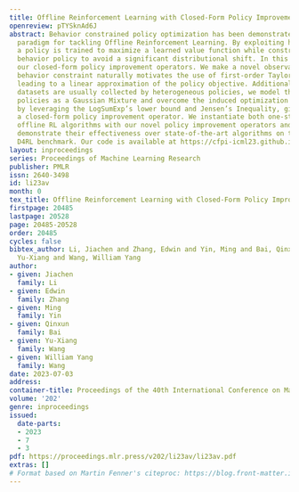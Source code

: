 ```yaml
---
title: Offline Reinforcement Learning with Closed-Form Policy Improvement Operators
openreview: pTYSknAd6J
abstract: Behavior constrained policy optimization has been demonstrated to be a successful
  paradigm for tackling Offline Reinforcement Learning. By exploiting historical transitions,
  a policy is trained to maximize a learned value function while constrained by the
  behavior policy to avoid a significant distributional shift. In this paper, we propose
  our closed-form policy improvement operators. We make a novel observation that the
  behavior constraint naturally motivates the use of first-order Taylor approximation,
  leading to a linear approximation of the policy objective. Additionally, as practical
  datasets are usually collected by heterogeneous policies, we model the behavior
  policies as a Gaussian Mixture and overcome the induced optimization difficulties
  by leveraging the LogSumExp’s lower bound and Jensen’s Inequality, giving rise to
  a closed-form policy improvement operator. We instantiate both one-step and iterative
  offline RL algorithms with our novel policy improvement operators and empirically
  demonstrate their effectiveness over state-of-the-art algorithms on the standard
  D4RL benchmark. Our code is available at https://cfpi-icml23.github.io/.
layout: inproceedings
series: Proceedings of Machine Learning Research
publisher: PMLR
issn: 2640-3498
id: li23av
month: 0
tex_title: Offline Reinforcement Learning with Closed-Form Policy Improvement Operators
firstpage: 20485
lastpage: 20528
page: 20485-20528
order: 20485
cycles: false
bibtex_author: Li, Jiachen and Zhang, Edwin and Yin, Ming and Bai, Qinxun and Wang,
  Yu-Xiang and Wang, William Yang
author:
- given: Jiachen
  family: Li
- given: Edwin
  family: Zhang
- given: Ming
  family: Yin
- given: Qinxun
  family: Bai
- given: Yu-Xiang
  family: Wang
- given: William Yang
  family: Wang
date: 2023-07-03
address: 
container-title: Proceedings of the 40th International Conference on Machine Learning
volume: '202'
genre: inproceedings
issued:
  date-parts:
  - 2023
  - 7
  - 3
pdf: https://proceedings.mlr.press/v202/li23av/li23av.pdf
extras: []
# Format based on Martin Fenner's citeproc: https://blog.front-matter.io/posts/citeproc-yaml-for-bibliographies/
---
```

